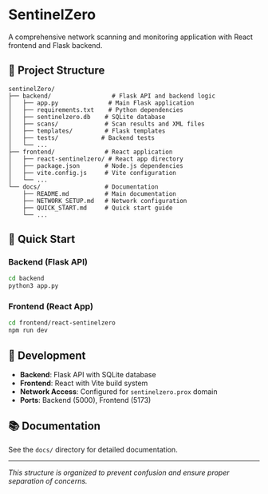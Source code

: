 # SentinelZero

A comprehensive network scanning and monitoring application with React frontend and Flask backend.

## 📁 Project Structure

```
sentinelZero/
├── backend/                 # Flask API and backend logic
│   ├── app.py              # Main Flask application
│   ├── requirements.txt    # Python dependencies
│   ├── sentinelzero.db    # SQLite database
│   ├── scans/             # Scan results and XML files
│   ├── templates/         # Flask templates
│   ├── tests/            # Backend tests
│   └── ...
├── frontend/              # React application
│   ├── react-sentinelzero/ # React app directory
│   ├── package.json       # Node.js dependencies
│   ├── vite.config.js     # Vite configuration
│   └── ...
└── docs/                  # Documentation
    ├── README.md          # Main documentation
    ├── NETWORK_SETUP.md   # Network configuration
    ├── QUICK_START.md     # Quick start guide
    └── ...
```

## 🚀 Quick Start

### Backend (Flask API)
```bash
cd backend
python3 app.py
```

### Frontend (React App)
```bash
cd frontend/react-sentinelzero
npm run dev
```

## 🔧 Development

- **Backend**: Flask API with SQLite database
- **Frontend**: React with Vite build system
- **Network Access**: Configured for `sentinelzero.prox` domain
- **Ports**: Backend (5000), Frontend (5173)

## 📚 Documentation

See the `docs/` directory for detailed documentation.

---

*This structure is organized to prevent confusion and ensure proper separation of concerns.* 